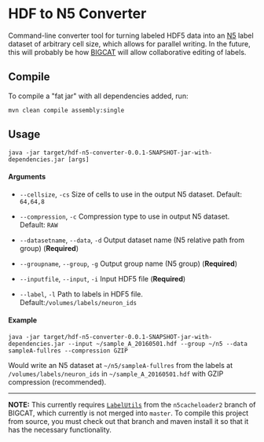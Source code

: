 # HDF to N5 Converter
Command-line converter tool for turning labeled HDF5 data into an [N5](https://github.com/saalfeldlab/n5) label dataset of arbitrary cell size, which allows for parallel writing. In the future, this will probably be how [BIGCAT](https://github.com/saalfeldlab/bigcat) will allow collaborative editing of labels.

## Compile

To compile a "fat jar" with all dependencies added, run:

```
mvn clean compile assembly:single
```

## Usage

```
java -jar target/hdf-n5-converter-0.0.1-SNAPSHOT-jar-with-dependencies.jar [args]
```

#### Arguments

-  `--cellsize`, `-cs`
   Size of cells to use in the output N5 dataset. Default: `64,64,8`
   
-  `--compression`, `-c`
   Compression type to use in output N5 dataset. Default: `RAW`
   
-  `--datasetname`, `--data`, `-d`
   Output dataset name (N5 relative path from group)
   (**Required**)
   
-  `--groupname`, `--group`, `-g`
   Output group name (N5 group)
   (**Required**)
   
-  `--inputfile`, `--input`, `-i`
   Input HDF5 file
   (**Required**)
   
-   `--label`, `-l`
   Path to labels in HDF5 file. Default:`/volumes/labels/neuron_ids`

#### Example

```
java -jar target/hdf-n5-converter-0.0.1-SNAPSHOT-jar-with-dependencies.jar --input ~/sample_A_20160501.hdf --group ~/n5 --data sampleA-fullres --compression GZIP
```

Would write an N5 dataset at `~/n5/sampleA-fullres` from the labels at `/volumes/labels/neuron_ids` in `~/sample_A_20160501.hdf` with GZIP compression (recommended).


---


**NOTE:** This currently requires [`LabelUtils`](https://github.com/shrucis1/bigcat/blob/85c26f718cae97a133e279f3f3ec1e3ab7eaa73d/src/main/java/bdv/labels/labelset/LabelUtils.java) from the `n5cacheloader2` branch of BIGCAT, which currently is not merged into `master`. To compile this project from source, you must check out that branch and maven install it so that it has the necessary functionality.
